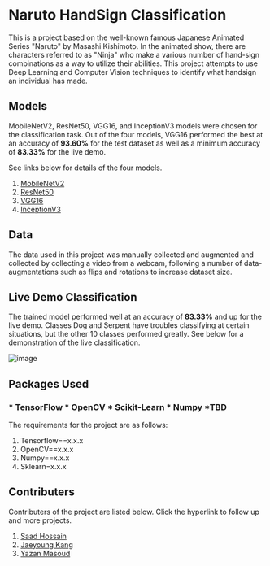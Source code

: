 # Naruto HandSign Classification

This is a project based on the well-known famous Japanese Animated Series "Naruto" by Masashi Kishimoto. In the animated show, there are characters referred to as "Ninja" who make a various number of hand-sign combinations as a way to utilize their abilities. This project attempts to use Deep Learning and Computer Vision techniques to identify what handsign an individual has made. 

## Models

MobileNetV2, ResNet50, VGG16, and InceptionV3 models were chosen for the classification task. Out of the four models, VGG16 performed the best at an accuracy of **93.60%** for the test dataset as well as a minimum accuracy of **83.33%** for the live demo.

See links below for details of the four models.
1. [MobileNetV2](https://keras.io/api/applications/mobilenet/)
2. [ResNet50](https://www.tensorflow.org/api_docs/python/tf/keras/applications/resnet50/ResNet50)
3. [VGG16](https://keras.io/api/applications/vgg/)
4. [InceptionV3](https://keras.io/api/applications/inceptionv3/)

## Data

The data used in this project was manually collected and augmented and collected by collecting a video from a webcam, following a number of data-augmentations such as flips and rotations to increase dataset size.

## Live Demo Classification

The trained model performed well at an accuracy of **83.33%** and up for the live demo. Classes Dog and Serpent have troubles classifying at certain situations, but the other 10 classes performed greatly. See below for a demonstration of the live classification.

![image](https://user-images.githubusercontent.com/74623611/174505796-f8d22497-af7b-47b8-b714-ac57ae8a6a44.png)


## Packages Used
### * TensorFlow * OpenCV * Scikit-Learn * Numpy *TBD
The requirements for the project are as follows: <br>
1. Tensorflow==x.x.x
2. OpenCV==x.x.x
3. Numpy==x.x.x
4. Sklearn=x.x.x

## Contributers

Contributers of the project are listed below. Click the hyperlink to follow up and more projects.

1. [Saad Hossain](https://github.com/sdhossain)
2. [Jaeyoung Kang](https://github.com/j97kang)
3. [Yazan Masoud](https://github.com/yaxan)
